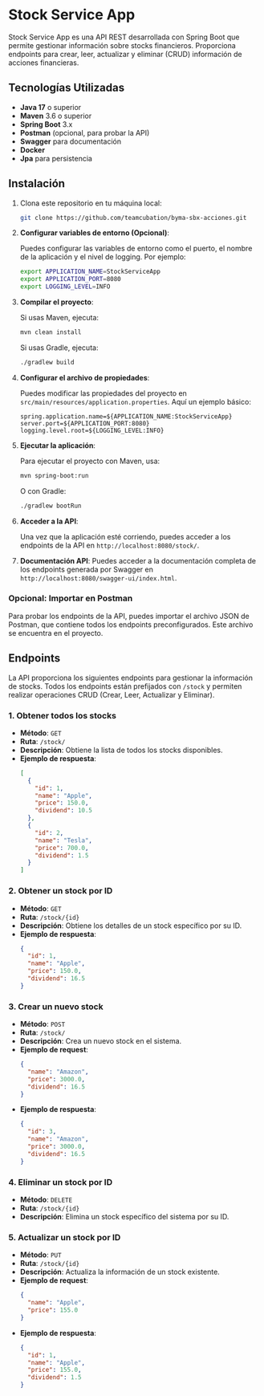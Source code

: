 # Stock Service App

Stock Service App es una API REST desarrollada con Spring Boot que permite gestionar información sobre stocks
financieros. Proporciona endpoints para crear, leer, actualizar y eliminar (CRUD) información de acciones financieras.

## Tecnologías Utilizadas

- **Java 17** o superior
- **Maven** 3.6 o superior
- **Spring Boot** 3.x
- **Postman** (opcional, para probar la API)
- **Swagger** para documentación
- **Docker** 
- **Jpa** para persistencia

## Instalación

1. Clona este repositorio en tu máquina local:
   ```bash
   git clone https://github.com/teamcubation/byma-sbx-acciones.git
   ```

2. **Configurar variables de entorno (Opcional)**:

   Puedes configurar las variables de entorno como el puerto, el nombre de la aplicación y el nivel de logging. Por ejemplo:
   ```bash
   export APPLICATION_NAME=StockServiceApp
   export APPLICATION_PORT=8080
   export LOGGING_LEVEL=INFO
   ```

3. **Compilar el proyecto**:

   Si usas Maven, ejecuta:
   ```bash
   mvn clean install
   ```

   Si usas Gradle, ejecuta:
   ```bash
   ./gradlew build
   ```

4. **Configurar el archivo de propiedades**:

   Puedes modificar las propiedades del proyecto en `src/main/resources/application.properties`. Aquí un ejemplo básico:
   ```properties
   spring.application.name=${APPLICATION_NAME:StockServiceApp}
   server.port=${APPLICATION_PORT:8080}
   logging.level.root=${LOGGING_LEVEL:INFO}
   ```

5. **Ejecutar la aplicación**:

   Para ejecutar el proyecto con Maven, usa:
   ```bash
   mvn spring-boot:run
   ```

   O con Gradle:
   ```bash
   ./gradlew bootRun
   ```

6. **Acceder a la API**:

   Una vez que la aplicación esté corriendo, puedes acceder a los endpoints de la API en `http://localhost:8080/stock/`.

7. **Documentación API**:
  Puedes acceder a la documentación completa de los endpoints generada por Swagger en `http://localhost:8080/swagger-ui/index.html`.

### Opcional: Importar en Postman

Para probar los endpoints de la API, puedes importar el archivo JSON de Postman, que contiene todos los endpoints preconfigurados. Este archivo se encuentra en el proyecto.

## Endpoints
La API proporciona los siguientes endpoints para gestionar la información de stocks. Todos los endpoints están prefijados con
`/stock` y permiten realizar operaciones CRUD (Crear, Leer, Actualizar y Eliminar).

### **1. Obtener todos los stocks**
- **Método**: `GET`
- **Ruta**: `/stock/`
- **Descripción**: Obtiene la lista de todos los stocks disponibles.
- **Ejemplo de respuesta**:
    ```json
    [
      {
        "id": 1,
        "name": "Apple",
        "price": 150.0,
        "dividend": 10.5
      },
      {
        "id": 2,
        "name": "Tesla",
        "price": 700.0,
        "dividend": 1.5
      }
    ]
    ```

### **2. Obtener un stock por ID**
- **Método**: `GET`
- **Ruta**: `/stock/{id}`
- **Descripción**: Obtiene los detalles de un stock específico por su ID.
- **Ejemplo de respuesta**:
    ```json
    {
      "id": 1,
      "name": "Apple",
      "price": 150.0,
      "dividend": 16.5
    }
    ```

### **3. Crear un nuevo stock**
- **Método**: `POST`
- **Ruta**: `/stock/`
- **Descripción**: Crea un nuevo stock en el sistema.
- **Ejemplo de request**:
    ```json
    {
      "name": "Amazon",
      "price": 3000.0,
      "dividend": 16.5
    }
    ```
- **Ejemplo de respuesta**:
    ```json
    {
      "id": 3,
      "name": "Amazon",
      "price": 3000.0,
      "dividend": 16.5
    }
    ```

### **4. Eliminar un stock por ID**
- **Método**: `DELETE`
- **Ruta**: `/stock/{id}`
- **Descripción**: Elimina un stock específico del sistema por su ID.


### **5. Actualizar un stock por ID**
- **Método**: `PUT`
- **Ruta**: `/stock/{id}`
- **Descripción**: Actualiza la información de un stock existente.
- **Ejemplo de request**:
    ```json
    {
      "name": "Apple",
      "price": 155.0
    }
    ```
- **Ejemplo de respuesta**:
    ```json
    {
      "id": 1,
      "name": "Apple",
      "price": 155.0,
      "dividend": 1.5
    }
    ```